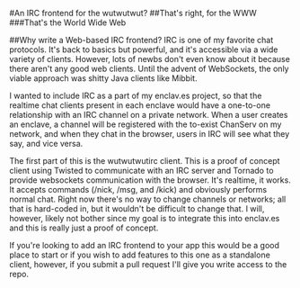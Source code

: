 #An IRC frontend for the wutwutwut?
##That's right, for the WWW
###That's the World Wide Web


##Why write a Web-based IRC frontend?
IRC is one of my favorite chat protocols. It's back to basics but powerful, and it's accessible via a wide variety of clients. However, lots of newbs don't even know about it because there aren't any good web clients. Until the advent of WebSockets, the only viable approach was shitty Java clients like Mibbit.

I wanted to include IRC as a part of my enclav.es project, so that the realtime chat clients present in each enclave would have a one-to-one relationship with an IRC channel on a private network. When a user creates an enclave, a channel will be registered with the to-exist ChanServ on my network, and when they chat in the browser, users in IRC will see what they say, and vice versa.

The first part of this is the wutwutwutirc client. This is a proof of concept client using Twisted to communicate with an IRC server and Tornado to provide websockets communication with the browser. It's realtime, it works. It accepts commands (/nick, /msg, and /kick) and obviously performs normal chat. Right now there's no way to change channels or networks; all that is hard-coded in, but it wouldn't be difficult to change that. I will, however, likely not bother since my goal is to integrate this into enclav.es and this is really just a proof of concept.

If you're looking to add an IRC frontend to your app this would be a good place to start or if you wish to add features to this one as a standalone client, however, if you submit a pull request I'll give you write access to the repo.
